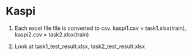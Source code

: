 # Kaspi
1. Each excel file file is converted to csv. 
kaspi1.csv = task1.xlsx(train), kaspi2.csv = task2.xlsx(train)

2. Look at task1_test_result.xlsx, task2_test_result.xlsx
